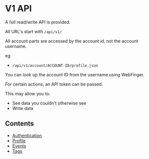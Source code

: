 # V1 API

A full read/write API is provided.

All URL's start with `/api/v1/`

All account parts are accessed by the account id, not the account username.

eg

* `/api/v1/account/ACCOUNT-ID/profile.json`

You can look up the account ID from the username using WebFinger.

For certain actions, an API token can be passed.

This may allow you to:

* See data you couldn't otherwise see
* Write data

## Contents

* [Authentication](authentication.md)
* [Profile](profile.md)
* [Events](events.md)
* [Tags](tags.md)
